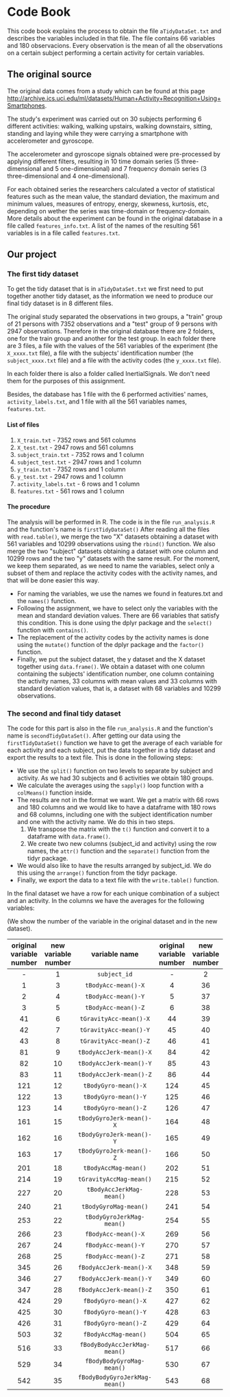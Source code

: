 Code Book
==========

This code book explains the process to obtain the file ```aTidyDataSet.txt``` and describes the variables included in that file. The file contains 66 variables and 180 observacions. Every observation is the mean of all the observations on a certain subject performing a certain activity for certain variables.
## The original source
The original data comes from a study which can be found at this page http://archive.ics.uci.edu/ml/datasets/Human+Activity+Recognition+Using+Smartphones.

The  study's experiment was carried out on 30 subjects performing 6 different activities: walking, walking upstairs, walking downstairs, sitting, standing and laying while they were carrying a smartphone with accelerometer and gyroscope.

The accelerometer and gyroscope signals obtained were pre-processed by applying different filters, resulting in 10 time domain series (5 three-dimensional and 5 one-dimensional) and 7 frequency domain series (3 three-dimensional and 4 one-dimensional).

For each obtained series the researchers calculated a vector of statistical features such as the mean
value, the standard deviation, the maximum and minimum values, measures of entropy, energy, skewness,
kurtosis, etc, depending on wether the series was time-domain or frequency-domain. More details about the
experiment can be found in the original database in a file called ```features_info.txt```. A list of the names of the resulting 561 variables is in a file called ```features.txt```.

## Our project
### The first tidy dataset
To get the tidy dataset that is in ```aTidyDataSet.txt``` we first need to put together another tidy dataset, as the information we need to produce our final tidy dataset is in 8 different files.

The original study separated the observations in two groups, a "train" group of 21 persons with 7352 observations and a "test" group of 9 persons with 2947 observations. Therefore in the original database there are 2 folders, one for the train group and another for the test group. In each folder there are 3 files, a file with the values of the 561 variables of the experiment (the ```X_xxxx.txt``` file), a file with the subjects' identification number (the ```subject_xxxx.txt``` file) and a file with the activity codes (the ```y_xxxx.txt``` file).

In each folder there is also a folder called InertialSignals. We don't need them for the purposes of this assignment.

Besides, the database has 1 file with the 6 performed activities' names, ```activity_labels.txt```, and 1 file with all the 561 variables names, ```features.txt```.

#### List of files
1. ```X_train.txt``` - 7352 rows and 561 columns
2. ```X_test.txt``` - 2947 rows and 561 columns
3. ```subject_train.txt``` - 7352 rows and 1 column
4. ```subject_test.txt``` - 2947 rows and 1 column
5. ```y_train.txt``` - 7352 rows and 1 column
6. ```y_test.txt``` - 2947 rows and 1 column
7. ```activity_labels.txt``` - 6 rows and 1 column
8. ```features.txt``` - 561 rows and 1 column

#### The procedure
The analysis will be performed in R. The code is in the file ```run_analysis.R``` and the function's name is ```firstTidyDataSet()```
After reading all the files with ```read.table()```, we merge the two "X" datasets obtaining a dataset with 561 variables and 10299 observations using the ```rbind()``` function. We also merge the two "subject" datasets obtaining a dataset with one column and 10299 rows and the two "y" datasets with the same result.
For the moment, we keep them separated, as we need to name the variables, select only a subset of them and replace the activity codes with the activity names, and that will be done easier this way.
* For naming the variables, we use the names we found in features.txt and the ```names()``` function.
* Following the assignment, we have to select only the variables with the mean and standard deviation values. There are 66 variables that satisfy this condition.
This is done using the dplyr package and the ```select()``` function with ```contains()```.
* The replacement of the activity codes by the activity names is done using the ```mutate()``` function of the dplyr package and the ```factor()``` function.
* Finally, we put the subject dataset, the y dataset and the X dataset together using ```data.frame()```. We obtain a dataset with one column containing the subjects' identification number, one column containing the activity names, 33 columns with mean values and 33 columns with standard deviation values, that is, a dataset with 68 variables and 10299 observations.

### The second and final tidy dataset
The code for this part is also in the file ```run_analysis.R``` and the function's name is ```secondTidyDataSet()```.
After getting our data using the ```firstTidyDataSet()``` function we have to get the average of each variable for each activity and each subject, put the data together in a tidy dataset and export the results to a text file. This is done in the following steps:
* We use the ```split()``` function on two levels to separate by subject and activity. As we had 30 subjects and 6 activities we obtain 180 groups.
* We calculate the averages using the ```sapply()``` loop function with a ```colMeans()``` function inside.
* The results are not in the format we want. We get a matrix with 66 rows and 180 columns and we would like to have a dataframe with 180 rows and 68 columns, including one with the subject identification number and one with the activity name. We do this in two steps.
  1. We transpose the matrix with the ```t()``` function and convert it to a dataframe with ```data.frame()```.
  2. We create two new columns (subject_id and activity) using the row names, the ```attr()``` function and the ```separate()``` function from the tidyr package.
* We would also like to have the results arranged by subject_id. We do this using the ```arrange()``` function from the tidyr package.
* Finally, we export the data to a text file with the ```write.table()``` function.

In the final dataset we have a row for each unique combination of a subject and an activity. In the columns we have the averages for the following variables:

(We show the number of the variable in the original dataset and in the new dataset).

original variable number|new variable number|variable name|original variable number|new variable number|variable name
:----:|:----:|:----:|:----:|:----:|:----:
-|1| ```subject_id```|-|2| ```activity```
1|3| ```tBodyAcc-mean()-X```|4|36| ```tBodyAcc-std()-X```
2|4| ```tBodyAcc-mean()-Y```|5|37| ```tBodyAcc-std()-Y```
3|5| ```tBodyAcc-mean()-Z```|6|38|```tBodyAcc-std()-Z```
41|6| ```tGravityAcc-mean()-X```|44|39| ```tGravityAcc-std()-X```
42|7| ```tGravityAcc-mean()-Y```|45|40| ```tGravityAcc-std()-Y```
43|8| ```tGravityAcc-mean()-Z```|46|41| ```tGravityAcc-std()-Z```
81|9| ```tBodyAccJerk-mean()-X```|84|42| ```tBodyAccJerk-std()-X```
82|10| ```tBodyAccJerk-mean()-Y```|85|43| ```tBodyAccJerk-std()-Y```
83|11| ```tBodyAccJerk-mean()-Z```|86|44| ```tBodyAccJerk-std()-Z```
121|12| ```tBodyGyro-mean()-X```|124|45| ```tBodyGyro-std()-X```
122|13| ```tBodyGyro-mean()-Y```|125|46| ```tBodyGyro-std()-Y```
123|14| ```tBodyGyro-mean()-Z```|126|47| ```tBodyGyro-std()-Z```
161|15| ```tBodyGyroJerk-mean()-X```|164|48| ```tBodyGyroJerk-std()-X```
162|16| ```tBodyGyroJerk-mean()-Y```|165|49| ```tBodyGyroJerk-std()-Y```
163|17| ```tBodyGyroJerk-mean()-Z```|166|50| ```tBodyGyroJerk-std()-Z```
201|18| ```tBodyAccMag-mean()```|202|51| ```tBodyAccMag-std()```
214|19| ```tGravityAccMag-mean()```|215|52| ```tGravityAccMag-std()```
227|20| ```tBodyAccJerkMag-mean()```|228|53| ```tBodyAccJerkMag-std()```
240|21| ```tBodyGyroMag-mean()```|241|54| ```tBodyGyroMag-std()```
253|22| ```tBodyGyroJerkMag-mean()```|254|55| ```tBodyGyroJerkMag-std()```
266|23| ```fBodyAcc-mean()-X```|269|56| ```fBodyAcc-std()-X```
267|24| ```fBodyAcc-mean()-Y```|270|57| ```fBodyAcc-std()-Y```
268|25| ```fBodyAcc-mean()-Z```|271|58| ```fBodyAcc-std()-Z```
345|26| ```fBodyAccJerk-mean()-X```|348|59| ```fBodyAccJerk-std()-X```
346|27| ```fBodyAccJerk-mean()-Y```|349|60| ```fBodyAccJerk-std()-Y```
347|28| ```fBodyAccJerk-mean()-Z```|350|61| ```fBodyAccJerk-std()-Z```
424|29| ```fBodyGyro-mean()-X```|427|62| ```fBodyGyro-std()-X```
425|30| ```fBodyGyro-mean()-Y```|428|63| ```fBodyGyro-std()-Y```
426|31| ```fBodyGyro-mean()-Z```|429|64| ```fBodyGyro-std()-Z```
503|32| ```fBodyAccMag-mean()```|504|65| ```fBodyAccMag-std()```
516|33| ```fBodyBodyAccJerkMag-mean()```|517|66| ```fBodyBodyAccJerkMag-std()```
529|34| ```fBodyBodyGyroMag-mean()```|530|67| ```fBodyBodyGyroMag-std()```
542|35| ```fBodyBodyGyroJerkMag-mean()```|543|68| ```fBodyBodyGyroJerkMag-std()```



